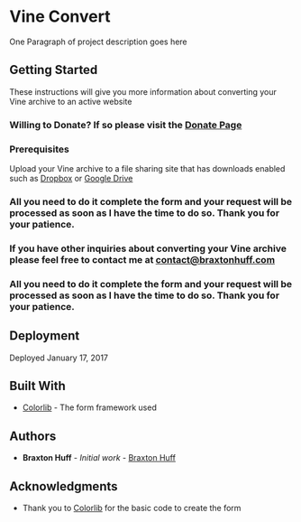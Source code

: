 # Vine Convert

One Paragraph of project description goes here

## Getting Started

These instructions will give you more information about converting your Vine archive to an active website

### Willing to Donate? If so please visit the [Donate Page](paypal.me/BraxtonHuff)

### Prerequisites

Upload your Vine archive to a file sharing site that has downloads enabled such as [Dropbox](https://www.dropbox.com/) or [Google Drive](https://drive.google.com/)

### All you need to do it complete the form and your request will be processed as soon as I have the time to do so. Thank you for your patience.

### If you have other inquiries about converting your Vine archive please feel free to contact me at contact@braxtonhuff.com


### All you need to do it complete the form and your request will be processed as soon as I have the time to do so. Thank you for your patience.

## Deployment

Deployed January 17, 2017

## Built With

* [Colorlib](http://www.dropwizard.io/1.0.2/docs/) - The form framework used

## Authors

* **Braxton Huff** - *Initial work* - [Braxton Huff](https://braxtonhuff.com)

## Acknowledgments

* Thank you to [Colorlib](https://colorlib.com/) for the basic code to create the form

